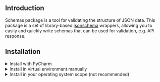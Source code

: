 ## Introduction

Schemas package is a tool for validating the structure of JSON data. This package is a set of library-based
[jsonschema](https://json-schema.org/) wrappers, allowing you to easily and quickly write schemas that can be used for
 validation, e.g. API response.

## Installation
<details>
<summary>Install with PyCharm</summary>

- With opened project, select tab "Python Packages" at the bottom of window, click "Add Package" and then "From Disk".

![Installation instructions](./documentation/pycharm_install_0.png)

- Select 'Schemas' directory, mark "Install as editable" option and click OK.

![Installation instructions](./documentation/pycharm_install_1.png)

</details>

<details>
<summary>Install in virtual environment manually</summary>

```bash
cd ~/virtual_environments               # Select location for virtual environment
python3.8 -m venv venv                  # Create virtual environment in current directory
source venv/bin/activate                # Activate it
pip install -e ~/hive/tests/schemas     # Install Schemas
```
</details>

<details>
<summary>Install in your operating system scope (not recommended)</summary>
Enter following command in terminal:

```bash
pip3 install -e ~/hive/tests/schemas
```
</details>
